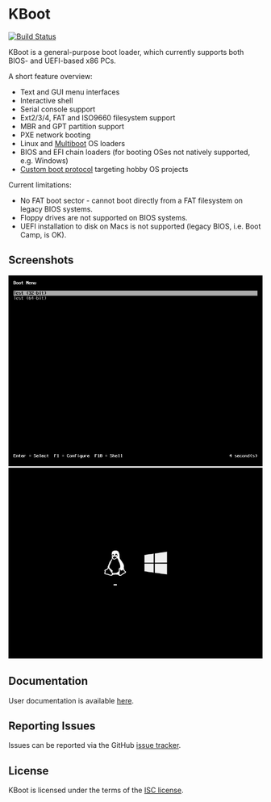 KBoot
=====

[![Build Status](https://travis-ci.org/aejsmith/kboot.svg?branch=master)](https://travis-ci.org/aejsmith/kboot)

KBoot is a general-purpose boot loader, which currently supports both BIOS- and
UEFI-based x86 PCs.

A short feature overview:

 * Text and GUI menu interfaces
 * Interactive shell
 * Serial console support
 * Ext2/3/4, FAT and ISO9660 filesystem support
 * MBR and GPT partition support
 * PXE network booting
 * Linux and
   [Multiboot](https://www.gnu.org/software/grub/manual/multiboot/multiboot.html)
   OS loaders
 * BIOS and EFI chain loaders (for booting OSes not natively supported, e.g.
   Windows)
 * [Custom boot protocol](documentation/kboot-protocol.md) targeting hobby OS
   projects

Current limitations:

 * No FAT boot sector - cannot boot directly from a FAT filesystem on legacy
   BIOS systems.
 * Floppy drives are not supported on BIOS systems.
 * UEFI installation to disk on Macs is not supported (legacy BIOS, i.e. Boot
   Camp, is OK).

Screenshots
-----------

![Text Menu](documentation/guide/images/menu.png)
![GUI Menu](documentation/guide/images/gui.png)

Documentation
-------------

User documentation is available [here](documentation/guide).

Reporting Issues
----------------

Issues can be reported via the GitHub
[issue tracker](https://github.com/aejsmith/kboot/issues).

License
-------

KBoot is licensed under the terms of the [ISC license](documentation/license.md).
